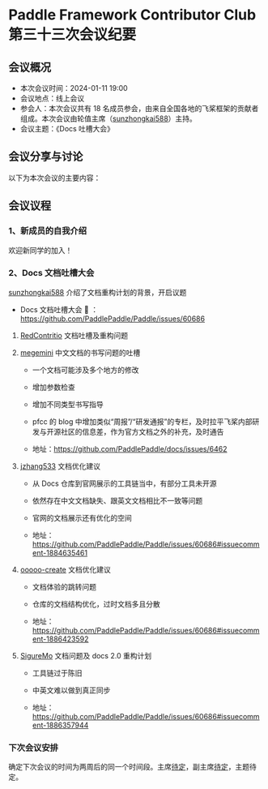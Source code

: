 # Paddle Framework Contributor Club 第三十三次会议纪要

## 会议概况

- 本次会议时间：2024-01-11 19:00
- 会议地点：线上会议
- 参会人：本次会议共有 18 名成员参会，由来自全国各地的飞桨框架的贡献者组成。本次会议由轮值主席（[sunzhongkai588](https://github.com/sunzhongkai588)）主持。
- 会议主题：《Docs 吐槽大会》

## 会议分享与讨论

以下为本次会议的主要内容：

## 会议议程

### 1、新成员的自我介绍

欢迎新同学的加入！

### 2、Docs 文档吐槽大会

[sunzhongkai588](https://github.com/sunzhongkai588) 介绍了文档重构计划的背景，开启议题

- Docs 文档吐槽大会 💬 ：https://github.com/PaddlePaddle/Paddle/issues/60686

1. [RedContritio](https://github.com/RedContritio) 文档吐槽及重构问题

2. [megemini](https://github.com/megemini) 中文文档的书写问题的吐槽

   - 一个文档可能涉及多个地方的修改
   - 增加参数检查
   - 增加不同类型书写指导
   - pfcc 的 blog 中增加类似“周报”/“研发通报”的专栏，及时拉平飞桨内部研发与开源社区的信息差，作为官方文档之外的补充，及时通告

   - 地址：https://github.com/PaddlePaddle/docs/issues/6462

3. [jzhang533](https://github.com/jzhang533) 文档优化建议

   - 从 Docs 仓库到官网展示的工具链当中，有部分工具未开源
   - 依然存在中文文档缺失、跟英文文档相比不一致等问题
   - 官网的文档展示还有优化的空间

   - 地址：https://github.com/PaddlePaddle/Paddle/issues/60686#issuecomment-1884635461

4. [ooooo-create](https://github.com/ooooo-create) 文档优化建议

   - 文档体验的跳转问题
   - 仓库的文档结构优化，过时文档多且分散

   - 地址：https://github.com/PaddlePaddle/Paddle/issues/60686#issuecomment-1886423592

5. [SigureMo](https://github.com/SigureMo) 文档问题及 docs 2.0 重构计划

   - 工具链过于陈旧
   - 中英文难以做到真正同步

   - 地址：https://github.com/PaddlePaddle/Paddle/issues/60686#issuecomment-1886357944

### 下次会议安排

确定下次会议的时间为两周后的同一个时间段。主席[待定]()，副主席[待定]()，主题待定。
